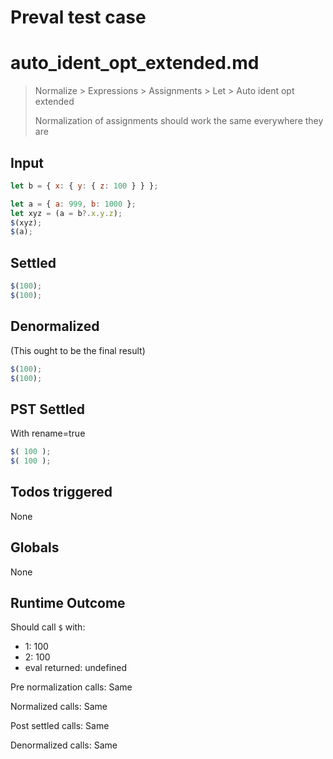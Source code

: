 # Preval test case

# auto_ident_opt_extended.md

> Normalize > Expressions > Assignments > Let > Auto ident opt extended
>
> Normalization of assignments should work the same everywhere they are

## Input

`````js filename=intro
let b = { x: { y: { z: 100 } } };

let a = { a: 999, b: 1000 };
let xyz = (a = b?.x.y.z);
$(xyz);
$(a);
`````


## Settled


`````js filename=intro
$(100);
$(100);
`````


## Denormalized
(This ought to be the final result)

`````js filename=intro
$(100);
$(100);
`````


## PST Settled
With rename=true

`````js filename=intro
$( 100 );
$( 100 );
`````


## Todos triggered


None


## Globals


None


## Runtime Outcome


Should call `$` with:
 - 1: 100
 - 2: 100
 - eval returned: undefined

Pre normalization calls: Same

Normalized calls: Same

Post settled calls: Same

Denormalized calls: Same
